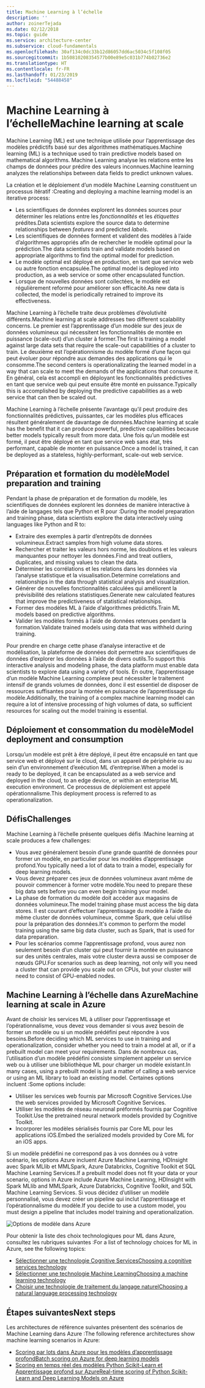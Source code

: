```yaml
---
title: Machine Learning à l’échelle
description: ''
author: zoinerTejada
ms.date: 02/12/2018
ms.topic: guide
ms.service: architecture-center
ms.subservice: cloud-fundamentals
ms.openlocfilehash: 30af134c0dc33b12d86057dd6ac5034c5f108f05
ms.sourcegitcommit: 1b50810208354577b00e89e5c031b774b02736e2
ms.translationtype: HT
ms.contentlocale: fr-FR
ms.lasthandoff: 01/23/2019
ms.locfileid: "54488458"
---
```

# <a name="machine-learning-at-scale"></a><span data-ttu-id="218ea-102">Machine Learning à l’échelle</span><span class="sxs-lookup"><span data-stu-id="218ea-102">Machine learning at scale</span></span>

<span data-ttu-id="218ea-103">Machine Learning (ML) est une technique utilisée pour l’apprentissage des modèles prédictifs basé sur des algorithmes mathématiques.</span><span class="sxs-lookup"><span data-stu-id="218ea-103">Machine learning (ML) is a technique used to train predictive models based on mathematical algorithms.</span></span> <span data-ttu-id="218ea-104">Machine Learning analyse les relations entre les champs de données pour prédire des valeurs inconnues.</span><span class="sxs-lookup"><span data-stu-id="218ea-104">Machine learning analyzes the relationships between data fields to predict unknown values.</span></span>

<span data-ttu-id="218ea-105">La création et le déploiement d’un modèle Machine Learning constituent un processus itératif :</span><span class="sxs-lookup"><span data-stu-id="218ea-105">Creating and deploying a machine learning model is an iterative process:</span></span>

- <span data-ttu-id="218ea-106">Les scientifiques de données explorent les données sources pour déterminer les relations entre les *fonctionnalités* et les *étiquettes* prédites.</span><span class="sxs-lookup"><span data-stu-id="218ea-106">Data scientists explore the source data to determine relationships between *features* and predicted *labels*.</span></span>
- <span data-ttu-id="218ea-107">Les scientifiques de données forment et valident des modèles à l’aide d’algorithmes appropriés afin de rechercher le modèle optimal pour la prédiction.</span><span class="sxs-lookup"><span data-stu-id="218ea-107">The data scientists train and validate models based on appropriate algorithms to find the optimal model for prediction.</span></span>
- <span data-ttu-id="218ea-108">Le modèle optimal est déployé en production, en tant que service web ou autre fonction encapsulée.</span><span class="sxs-lookup"><span data-stu-id="218ea-108">The optimal model is deployed into production, as a web service or some other encapsulated function.</span></span>
- <span data-ttu-id="218ea-109">Lorsque de nouvelles données sont collectées, le modèle est régulièrement reformé pour améliorer son efficacité.</span><span class="sxs-lookup"><span data-stu-id="218ea-109">As new data is collected, the model is periodically retrained to improve its effectiveness.</span></span>

<span data-ttu-id="218ea-110">Machine Learning à l’échelle traite deux problèmes d’évolutivité différents.</span><span class="sxs-lookup"><span data-stu-id="218ea-110">Machine learning at scale addresses two different scalability concerns.</span></span> <span data-ttu-id="218ea-111">Le premier est l’apprentissage d’un modèle sur des jeux de données volumineux qui nécessitent les fonctionnalités de montée en puissance (scale-out) d’un cluster à former.</span><span class="sxs-lookup"><span data-stu-id="218ea-111">The first is training a model against large data sets that require the scale-out capabilities of a cluster to train.</span></span> <span data-ttu-id="218ea-112">Le deuxième est l’opérationnisme du modèle formé d’une façon qui peut évoluer pour répondre aux demandes des applications qui le consomme.</span><span class="sxs-lookup"><span data-stu-id="218ea-112">The second centers is operationalizating the learned model in a way that can scale to meet the demands of the applications that consume it.</span></span> <span data-ttu-id="218ea-113">En général, cela est accompli en déployant les fonctionnalités prédictives en tant que service web qui peut ensuite être monté en puissance.</span><span class="sxs-lookup"><span data-stu-id="218ea-113">Typically this is accomplished by deploying the predictive capabilities as a web service that can then be scaled out.</span></span>

<span data-ttu-id="218ea-114">Machine Learning à l’échelle présente l’avantage qu’il peut produire des fonctionnalités prédictives, puissantes, car les modèles plus efficaces résultent généralement de davantage de données.</span><span class="sxs-lookup"><span data-stu-id="218ea-114">Machine learning at scale has the benefit that it can produce powerful, predictive capabilities because better models typically result from more data.</span></span> <span data-ttu-id="218ea-115">Une fois qu’un modèle est formé, il peut être déployé en tant que service web sans état, très performant, capable de monter en puissance.</span><span class="sxs-lookup"><span data-stu-id="218ea-115">Once a model is trained, it can be deployed as a stateless, highly-performant, scale-out web service.</span></span>

## <a name="model-preparation-and-training"></a><span data-ttu-id="218ea-116">Préparation et formation du modèle</span><span class="sxs-lookup"><span data-stu-id="218ea-116">Model preparation and training</span></span>

<span data-ttu-id="218ea-117">Pendant la phase de préparation et de formation du modèle, les scientifiques de données explorent les données de manière interactive à l’aide de langages tels que Python et R pour :</span><span class="sxs-lookup"><span data-stu-id="218ea-117">During the model preparation and training phase, data scientists explore the data interactively using languages like Python and R to:</span></span>

- <span data-ttu-id="218ea-118">Extraire des exemples à partir d’entrepôts de données volumineux.</span><span class="sxs-lookup"><span data-stu-id="218ea-118">Extract samples from high volume data stores.</span></span>
- <span data-ttu-id="218ea-119">Rechercher et traiter les valeurs hors norme, les doublons et les valeurs manquantes pour nettoyer les données.</span><span class="sxs-lookup"><span data-stu-id="218ea-119">Find and treat outliers, duplicates, and missing values to clean the data.</span></span>
- <span data-ttu-id="218ea-120">Déterminer les corrélations et les relations dans les données via l’analyse statistique et la visualisation.</span><span class="sxs-lookup"><span data-stu-id="218ea-120">Determine correlations and relationships in the data through statistical analysis and visualization.</span></span>
- <span data-ttu-id="218ea-121">Générer de nouvelles fonctionnalités calculées qui améliorent la prévisibilité des relations statistiques.</span><span class="sxs-lookup"><span data-stu-id="218ea-121">Generate new calculated features that improve the predictiveness of statistical relationships.</span></span>
- <span data-ttu-id="218ea-122">Former des modèles ML à l’aide d’algorithmes prédictifs.</span><span class="sxs-lookup"><span data-stu-id="218ea-122">Train ML models based on predictive algorithms.</span></span>
- <span data-ttu-id="218ea-123">Valider les modèles formés à l’aide de données retenues pendant la formation.</span><span class="sxs-lookup"><span data-stu-id="218ea-123">Validate trained models using data that was withheld during training.</span></span>

<span data-ttu-id="218ea-124">Pour prendre en charge cette phase d’analyse interactive et de modélisation, la plateforme de données doit permettre aux scientifiques de données d’explorer les données à l’aide de divers outils.</span><span class="sxs-lookup"><span data-stu-id="218ea-124">To support this interactive analysis and modeling phase, the data platform must enable data scientists to explore data using a variety of tools.</span></span> <span data-ttu-id="218ea-125">En outre, l’apprentissage d’un modèle Machine Learning complexe peut nécessiter le traitement intensif de grands volumes de données, donc il est essentiel de disposer de ressources suffisantes pour la montée en puissance de l’apprentissage du modèle.</span><span class="sxs-lookup"><span data-stu-id="218ea-125">Additionally, the training of a complex machine learning model can require a lot of intensive processing of high volumes of data, so sufficient resources for scaling out the model training is essential.</span></span>

## <a name="model-deployment-and-consumption"></a><span data-ttu-id="218ea-126">Déploiement et consommation du modèle</span><span class="sxs-lookup"><span data-stu-id="218ea-126">Model deployment and consumption</span></span>

<span data-ttu-id="218ea-127">Lorsqu’un modèle est prêt à être déployé, il peut être encapsulé en tant que service web et déployé sur le cloud, dans un appareil de périphérie ou au sein d’un environnement d’exécution ML d’entreprise.</span><span class="sxs-lookup"><span data-stu-id="218ea-127">When a model is ready to be deployed, it can be encapsulated as a web service and deployed in the cloud, to an edge device, or within an enterprise ML execution environment.</span></span> <span data-ttu-id="218ea-128">Ce processus de déploiement est appelé opérationnalisme.</span><span class="sxs-lookup"><span data-stu-id="218ea-128">This deployment process is referred to as operationalization.</span></span>

## <a name="challenges"></a><span data-ttu-id="218ea-129">Défis</span><span class="sxs-lookup"><span data-stu-id="218ea-129">Challenges</span></span>

<span data-ttu-id="218ea-130">Machine Learning à l’échelle présente quelques défis :</span><span class="sxs-lookup"><span data-stu-id="218ea-130">Machine learning at scale produces a few challenges:</span></span>

- <span data-ttu-id="218ea-131">Vous avez généralement besoin d’une grande quantité de données pour former un modèle, en particulier pour les modèles d’apprentissage profond.</span><span class="sxs-lookup"><span data-stu-id="218ea-131">You typically need a lot of data to train a model, especially for deep learning models.</span></span>
- <span data-ttu-id="218ea-132">Vous devez préparer ces jeux de données volumineux avant même de pouvoir commencer à former votre modèle.</span><span class="sxs-lookup"><span data-stu-id="218ea-132">You need to prepare these big data sets before you can even begin training your model.</span></span>
- <span data-ttu-id="218ea-133">La phase de formation du modèle doit accéder aux magasins de données volumineux.</span><span class="sxs-lookup"><span data-stu-id="218ea-133">The model training phase must access the big data stores.</span></span> <span data-ttu-id="218ea-134">Il est courant d’effectuer l’apprentissage du modèle à l’aide du même cluster de données volumineux, comme Spark, que celui utilisé pour la préparation des données.</span><span class="sxs-lookup"><span data-stu-id="218ea-134">It's common to perform the model training using the same big data cluster, such as Spark, that is used for data preparation.</span></span>
- <span data-ttu-id="218ea-135">Pour les scénarios comme l’apprentissage profond, vous aurez non seulement besoin d’un cluster qui peut fournir la montée en puissance sur des unités centrales, mais votre cluster devra aussi se composer de nœuds GPU.</span><span class="sxs-lookup"><span data-stu-id="218ea-135">For scenarios such as deep learning, not only will you need a cluster that can provide you scale out on CPUs, but your cluster will need to consist of GPU-enabled nodes.</span></span>

## <a name="machine-learning-at-scale-in-azure"></a><span data-ttu-id="218ea-136">Machine Learning à l’échelle dans Azure</span><span class="sxs-lookup"><span data-stu-id="218ea-136">Machine learning at scale in Azure</span></span>

<span data-ttu-id="218ea-137">Avant de choisir les services ML à utiliser pour l’apprentissage et l’opérationnalisme, vous devez vous demander si vous avez besoin de former un modèle ou si un modèle prédéfini peut répondre à vos besoins.</span><span class="sxs-lookup"><span data-stu-id="218ea-137">Before deciding which ML services to use in training and operationalization, consider whether you need to train a model at all, or if a prebuilt model can meet your requirements.</span></span> <span data-ttu-id="218ea-138">Dans de nombreux cas, l’utilisation d’un modèle prédéfini consiste simplement appeler un service web ou à utiliser une bibliothèque ML pour charger un modèle existant.</span><span class="sxs-lookup"><span data-stu-id="218ea-138">In many cases, using a prebuilt model is just a matter of calling a web service or using an ML library to load an existing model.</span></span> <span data-ttu-id="218ea-139">Certaines options incluent :</span><span class="sxs-lookup"><span data-stu-id="218ea-139">Some options include:</span></span>

- <span data-ttu-id="218ea-140">Utiliser les services web fournis par Microsoft Cognitive Services.</span><span class="sxs-lookup"><span data-stu-id="218ea-140">Use the web services provided by Microsoft Cognitive Services.</span></span>
- <span data-ttu-id="218ea-141">Utiliser les modèles de réseau neuronal préformés fournis par Cognitive Toolkit.</span><span class="sxs-lookup"><span data-stu-id="218ea-141">Use the pretrained neural network models provided by Cognitive Toolkit.</span></span>
- <span data-ttu-id="218ea-142">Incorporer les modèles sérialisés fournis par Core ML pour les applications iOS.</span><span class="sxs-lookup"><span data-stu-id="218ea-142">Embed the serialized models provided by Core ML for an iOS apps.</span></span>

<span data-ttu-id="218ea-143">Si un modèle prédéfini ne correspond pas à vos données ou à votre scénario, les options Azure incluent Azure Machine Learning, HDInsight avec Spark MLlib et MMLSpark, Azure Databricks, Cognitive Toolkit et SQL Machine Learning Services.</span><span class="sxs-lookup"><span data-stu-id="218ea-143">If a prebuilt model does not fit your data or your scenario, options in Azure include Azure Machine Learning, HDInsight with Spark MLlib and MMLSpark, Azure Databricks, Cognitive Toolkit, and SQL Machine Learning Services.</span></span> <span data-ttu-id="218ea-144">Si vous décidez d’utiliser un modèle personnalisé, vous devez créer un pipeline qui inclut l’apprentissage et l’opérationnalisme du modèle.</span><span class="sxs-lookup"><span data-stu-id="218ea-144">If you decide to use a custom model, you must design a pipeline that includes model training and operationalization.</span></span>

![Options de modèle dans Azure](./images/machine-learning-model-training-and-deployment.png)

<span data-ttu-id="218ea-146">Pour obtenir la liste des choix technologiques pour ML dans Azure, consultez les rubriques suivantes :</span><span class="sxs-lookup"><span data-stu-id="218ea-146">For a list of technology choices for ML in Azure, see the following topics:</span></span>

- [<span data-ttu-id="218ea-147">Sélectionner une technologie Cognitive Services</span><span class="sxs-lookup"><span data-stu-id="218ea-147">Choosing a cognitive services technology</span></span>](../technology-choices/cognitive-services.md)
- [<span data-ttu-id="218ea-148">Sélectionner une technologie Machine Learning</span><span class="sxs-lookup"><span data-stu-id="218ea-148">Choosing a machine learning technology</span></span>](../technology-choices/data-science-and-machine-learning.md)
- [<span data-ttu-id="218ea-149">Choisir une technologie de traitement du langage naturel</span><span class="sxs-lookup"><span data-stu-id="218ea-149">Choosing a natural language processing technology</span></span>](../technology-choices/natural-language-processing.md)

## <a name="next-steps"></a><span data-ttu-id="218ea-150">Étapes suivantes</span><span class="sxs-lookup"><span data-stu-id="218ea-150">Next steps</span></span>

<span data-ttu-id="218ea-151">Les architectures de référence suivantes présentent des scénarios de Machine Learning dans Azure :</span><span class="sxs-lookup"><span data-stu-id="218ea-151">The following reference architectures show machine learning scenarios in Azure:</span></span>

- [<span data-ttu-id="218ea-152">Scoring par lots dans Azure pour les modèles d’apprentissage profond</span><span class="sxs-lookup"><span data-stu-id="218ea-152">Batch scoring on Azure for deep learning models</span></span>](../../reference-architectures/ai/batch-scoring-deep-learning.md)
- [<span data-ttu-id="218ea-153">Scoring en temps réel des modèles Python Scikit-Learn et Apprentissage profond sur Azure</span><span class="sxs-lookup"><span data-stu-id="218ea-153">Real-time scoring of Python Scikit-Learn and Deep Learning Models on Azure</span></span>](../../reference-architectures/ai/realtime-scoring-python.md)